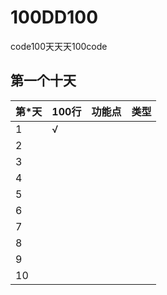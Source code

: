 # 100DD100
code100天天天100code


## 第一个十天 
|  第*天  | 100行 | 功能点 |类型 |
|:-------|:--------|:-----|:----|
|  1   |    √     |          |    |
|  2   |         |         |    |
|  3   |        |          |    |
|  4   |        |          |    |
|  5   |  	     |         |    |
|  6   |  	     |         |    |
|  7   |        |          |    |
|  8   |  	     |         |    |
|  9   |  	     |         |    |
|  10   |        |          |    |